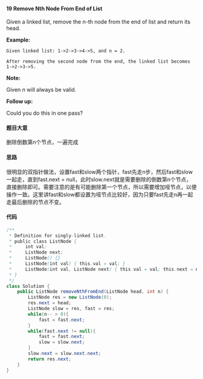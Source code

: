 #### 19 Remove Nth Node From End of List

Given a linked list, remove the *n*-th node from the end of list and return its head.

**Example:**

```
Given linked list: 1->2->3->4->5, and n = 2.

After removing the second node from the end, the linked list becomes 1->2->3->5.
```

**Note:**

Given *n* will always be valid.

**Follow up:**

Could you do this in one pass?

#### 题目大意

删除倒数第n个节点，一遍完成

#### 思路

很明显的双指针做法，设置fast和slow两个指针，fast先走n步，然后fast和slow一起走，直到fast.next = null，此时slow.next就是需要删除的倒数第n个节点，直接删除即可。需要注意的是有可能删除第一个节点，所以需要增加哑节点，以便操作一致。这里讲fast和slow都设置为哑节点比较好，因为只要fast先走n再一起走最后删除的节点不变。

#### 代码

```java
/**
 * Definition for singly-linked list.
 * public class ListNode {
 *     int val;
 *     ListNode next;
 *     ListNode() {}
 *     ListNode(int val) { this.val = val; }
 *     ListNode(int val, ListNode next) { this.val = val; this.next = next; }
 * }
 */
class Solution {
    public ListNode removeNthFromEnd(ListNode head, int n) {
        ListNode res = new ListNode(0);
        res.next = head;
        ListNode slow = res, fast = res;
        while(n-- > 0){
            fast = fast.next;
        }
        while(fast.next != null){
            fast = fast.next;
            slow = slow.next;
        }
        slow.next = slow.next.next;
        return res.next;
    }
}
```

